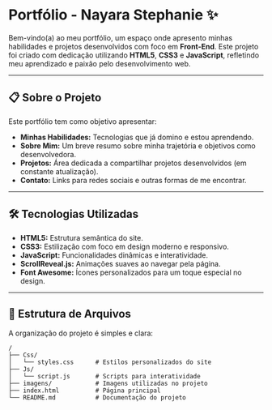 # Portfólio - Nayara Stephanie ✨

Bem-vindo(a) ao meu portfólio, um espaço onde apresento minhas habilidades e projetos desenvolvidos com foco em **Front-End**. Este projeto foi criado com dedicação utilizando **HTML5**, **CSS3** e **JavaScript**, refletindo meu aprendizado e paixão pelo desenvolvimento web.

---

## 📋 Sobre o Projeto
Este portfólio tem como objetivo apresentar:
- **Minhas Habilidades:** Tecnologias que já domino e estou aprendendo.
- **Sobre Mim:** Um breve resumo sobre minha trajetória e objetivos como desenvolvedora.
- **Projetos:** Área dedicada a compartilhar projetos desenvolvidos (em constante atualização).
- **Contato:** Links para redes sociais e outras formas de me encontrar.

---

## 🛠️ Tecnologias Utilizadas
- **HTML5:** Estrutura semântica do site.
- **CSS3:** Estilização com foco em design moderno e responsivo.
- **JavaScript:** Funcionalidades dinâmicas e interatividade.
- **ScrollReveal.js:** Animações suaves ao navegar pela página.
- **Font Awesome:** Ícones personalizados para um toque especial no design.

---

## 📂 Estrutura de Arquivos
A organização do projeto é simples e clara:
```plaintext
/
├── Css/
│   └── styles.css      # Estilos personalizados do site
├── Js/
│   └── script.js       # Scripts para interatividade
├── imagens/            # Imagens utilizadas no projeto
├── index.html          # Página principal
└── README.md           # Documentação do projeto
